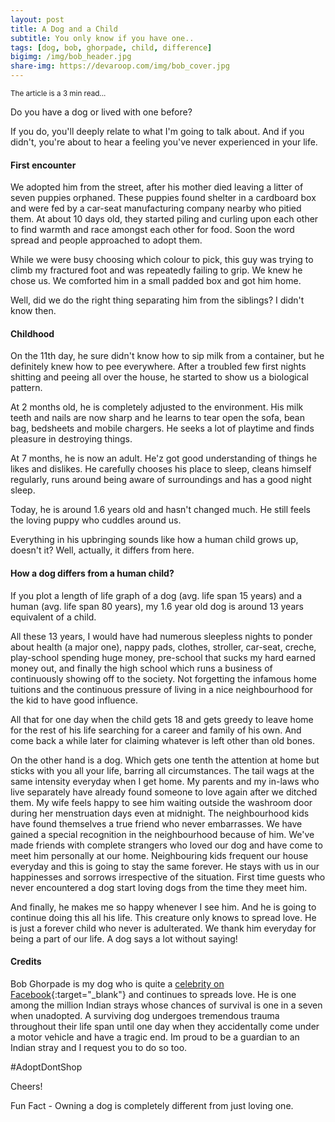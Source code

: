 ```yaml
---
layout: post
title: A Dog and a Child
subtitle: You only know if you have one..
tags: [dog, bob, ghorpade, child, difference]
bigimg: /img/bob_header.jpg
share-img: https://devaroop.com/img/bob_cover.jpg
---
```


<sub>The article is a 3 min read...<sub>

Do you have a dog or lived with one before? 

If you do, you'll deeply relate to what I'm going to talk about. And if you didn't, you're about to hear a feeling you've never experienced in your life.

#### First encounter

We adopted him from the street, after his mother died leaving a litter of seven puppies orphaned. These puppies found shelter in a cardboard box and were fed by a car-seat manufacturing company nearby who pitied them. At about 10 days old, they started piling and curling upon each other to find warmth and race amongst each other for food. Soon the word spread and people approached to adopt them.

While we were busy choosing which colour to pick, this guy was trying to climb my fractured foot and was repeatedly failing to grip. We knew he chose us. We comforted him in a small padded box and got him home. 

Well, did we do the right thing separating him from the siblings? I didn't know then.

#### Childhood

On the 11th day, he sure didn't know how to sip milk from a container, but he definitely knew how to pee everywhere. After a troubled few first nights shitting and peeing all over the house, he started to show us a biological pattern.

At 2 months old, he is completely adjusted to the environment. His milk teeth and nails are now sharp and he learns to tear open the sofa, bean bag, bedsheets and  mobile chargers. He seeks a lot of playtime and finds pleasure in destroying things.

At 7 months, he is now an adult. He'z got good understanding of things he likes and dislikes. He carefully chooses his place to sleep, cleans himself regularly, runs around being aware of surroundings and has a good night sleep.

Today, he is around 1.6 years old and hasn't changed much. He still feels the loving puppy who cuddles around us.

Everything in his upbringing sounds like how a human child grows up, doesn't it? Well, actually, it differs from here.

#### How a dog differs from a human child?

If you plot a length of life graph of a dog (avg. life span 15 years) and a human (avg. life span 80 years), my 1.6 year old dog is around 13 years equivalent of a child.

All these 13 years, I would have had numerous sleepless nights to ponder about health (a major one), nappy pads, clothes, stroller, car-seat, creche, play-school spending huge money, pre-school that sucks my hard earned money out, and finally the high school which runs a business of continuously showing off to the society. Not forgetting the infamous home tuitions and the continuous pressure of living in a nice neighbourhood for the kid to have good influence.

All that for one day when the child gets 18 and gets greedy to leave home for the rest of his life searching for a career and family of his own. And come back a while later for claiming whatever is left other than old bones.

On the other hand is a dog. Which gets one tenth the attention at home but sticks with you all your life, barring all circumstances. The tail wags at the same intensity everyday when I get home. My parents and my in-laws who live separately have already found someone to love again after we ditched them. My wife feels happy to see him waiting outside the washroom door during her menstruation days even at midnight. The neighbourhood kids have found themselves a true friend who never embarrasses. We have gained a special recognition in the neighbourhood because of him. We've made friends with complete strangers who loved our dog and have come to meet him personally at our home. Neighbouring kids frequent our house everyday and this is going to stay the same forever. He stays with us in our happinesses and sorrows irrespective of the situation. First time guests who never encountered a dog start loving dogs from the time they meet him.

And finally, he makes me so happy whenever I see him. And he is going to continue doing this all his life. This creature only knows to spread love. He is just a forever child who never is adulterated. We thank him everyday for being a part of our life. A dog says a lot without saying!

#### Credits

Bob Ghorpade is my dog who is quite a [celebrity on Facebook](https://www.facebook.com/dogbeingbob){:target="_blank"} and continues to spreads love. He is one among the million Indian strays whose chances of survival is one in a seven when unadopted. A surviving dog undergoes tremendous trauma throughout their life span until one day when they accidentally come under a motor vehicle and have a tragic end. Im proud to be a guardian to an Indian stray and I request you to do so too.

#AdoptDontShop

Cheers!

Fun Fact - Owning a dog is completely different from just loving one.